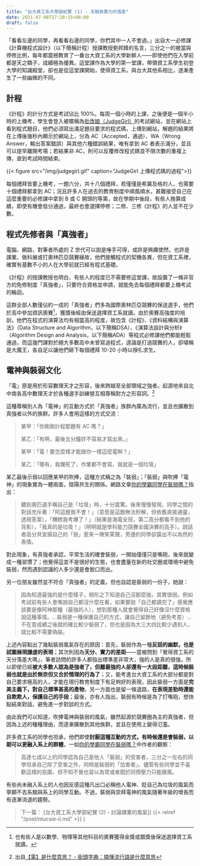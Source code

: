 ```yaml
---
title: "台大資工系大學部紀實 (1) - 天賦與實力的落差"
date: 2021-07-06T17:20:15+08:00
draft: false
---
```


「看看左邊的同學，再看看右邊的同學，你們其中一人不會過。」出自大一必修課《計算機程式設計》（以下簡稱計程）授課教授劉邦鋒的名言，三分之一的被當與停修比例，每年都震撼教育了一番台大資工系的大學新鮮人——即使他們在入學前都是天之驕子，成績極為優異。這堂課作為大學的第一堂課，帶領資工系學生初登大學的知識殿堂，卻也是從這堂課開始，使得資工系，與台大其他系相比，逐漸產生了一些幽微的不同。

## 計程

《計程》的計分方式是考試佔比 100%。每周一個小時的上課，之後便是一個半小時的上機考，學生會登入被暱稱為[批改娘（JudgeGirl）](https://judgegirl.csie.org)的考試網站，並在網站上看到程式題目，他們必須寫出滿足題目要求的程式碼，上傳到網站，解題的結果將在上傳後幾秒內顯示於網站上，分為 AC（Accepted，通過）、WA（Wrong Answer，輸出答案錯誤）與其他六種錯誤結果，唯有拿到 AC 者表示滿分，並且可以提早離開考場；若結果非 AC，則可以反覆修改程式碼並不限次數的重複上傳，直到考試時間結束。

{{< figure src="/img/judgegirl.gif" caption="JudgeGirl 上傳程式碼的過程">}}

每個禮拜皆要上機考，一題六分，共十八個禮拜，若僅僅是希冀及格的人，也需要十個禮拜都拿到 AC；況且許多人在過去的教育制度中順風順水，甚難接受自己在這麼重要的必修課中拿到 B 或 C 開頭的等第，故在學期中後段，有些人換算成績，即使有機會低分通過，最終也會選擇停修；二修、三修《計程》的人並不在少數。

## 程式先修者與「真強者」

電腦、網路，對筆者所處的 Z 世代可以說是唾手可得，或許是興趣使然，也許是課業、做科展或打奧林匹亞競賽緣故，他們接觸程式的契機各異，但在資工系裡，確實有基數不小的人在大學前就已經有程式基礎。

《計程》的授課教授也明白，有些人的程度已不需要修這堂課，故設置了一條非官方的免修制度「真強者」，只要符合資格並申請，就能免去每個禮拜都要上機考試的輪迴。

這群全部人數僅佔約一成的「真強者」們多為國際奧林匹亞競賽的保送選手，他們於高中參加資訊奧賽[^1]，獲獎後經由保送選擇資工系就讀。由於奧賽高強度的培訓，他們在程式的演算法均有相當高的程度，故包含《計程》、《資料結構與演算法》（Data Structure and Algorithm，以下簡稱DSA）、《演算法設計與分析》（Algorithm Design and Analysis，以下簡稱ADA）等程式必修課他們都能輕鬆通過，而這幾門課對於絕大多數高中未曾寫過程式，遑論是打過競賽的人，卻堪稱是大魔王，各自足以讓他們砸下每個禮拜 10-20 小時以掙扎求生。

## 電神與裝弱文化

「電」原是用於形容數理天才之形容，後來跨越至全部領域之強者。起源地來自北中南各高中數理天才於各種選手訓練營互相尊稱對方之形容詞。[^2]

這種尊稱別人為「電神」的互動方式於「真強者」族群內廣為流行，並且也擴散到真強者以外的族群。許多人會用這樣的方式交流：

> 某甲：「你剛剛計程那題有 AC 嗎？」
>
> 某乙：「有啊，最後五分鐘好不容易才寫出來。」
>
> 某甲：「電！要怎麼樣才能跟你一樣這麼電啊？」
>
> 某乙：「哪有，我爛死了，作業都不會寫，我就是一個垃圾」

某乙最後示弱以回應某甲的吹捧，這種方式稱之為「裝弱」；「裝弱」與吹捧「電神」的現象實為一體兩面，陰陽共生的關係。網路文章[你的學霸同學在裝弱嗎？](https://lauraliuk3.medium.com/你的學霸同學在裝弱嗎-6c7c6ba6b183)指出：

> 聽到奧匹選手稱自己是「垃圾」時，十分震驚。後來慢慢發現，同學之間的對話充斥著：「阿這題我不會！」（意思是這題無法秒解，但依舊直接通靈，透視答案），「糟糕我考爆了！」（結果是海電全班，第二高分都看不到他的背影），「我真的是垃圾！」（明明就是學科能力競賽全國決賽的高手）。說話者高分貝宣揚自己的「弱」惹來一陣笑罵聲，旁邊的同學卻露出不以為然的表情。

對此現象，有真強者承認，平常生活的確會裝弱，一開始僅僅只是嘴砲，後來就變成一種習慣了；他覺得這並不是很好的生態，也會盡量在新的社交圈或環境中避免裝弱，然而遇到認識的人多少還是會脫口而出。

另一位朋友雖然並不符合「真強者」的定義，但也自認是裝弱的一份子，她說：

> 因為知道最強的是什麼樣子，相形之下知道自己沒那麼強，其實很弱。例如考試前有些人會嘴說自己都沒什麼在看，如果要說「自己都讀完了」感覺應該要是像阿神那種（最強的人），想到那種人就會覺得自己好像沒什麼資格說這種事情。…裝弱是一種保護自己的方式，讓自己留餘地（避免考差）…不在意成績之後就的確比較少裝弱了，但也是因為大三大四比較少遇到人，就比較不需要偽裝。

上述內容點出了幾點裝弱風氣存在的原因：首先，裝弱作為一種**反話的幽默，也是試圖展現謙虛的表現**；其次則因為**天分、實力的差距**——當被問到「覺得資工系的天分落差大嗎」，筆者訪問的許多人都指出標準差非常大，強的人是真的很強，所以即使已經**被大多數人認為是強者了，但離最強的人卻還有一大段距離，這時候裝弱也就是出於無奈但又合於情理的行為了**；又，能考進台大資工系的大部分都是對自己要求極高的人，才能在現行教育制度下有足夠好的表現，因此裝弱一方面是**完美主義下，對自己標準甚高的產物**，另一方面也是留一條退路，**在表現差勁時還能自欺欺人，保護自己的手段**；最後，亦有人指出，裝弱有時候是為了打嘴砲，想快點結束對話，避免進一步對談的方式。

由此我們可以知道，吹捧電神與裝弱的風氣，雖然起源於競賽圈為主的真強者，但因為上述的種種理由，而逐漸擴散到其他族群，並且在使用上變得氾濫。

許多資工系的同學也坦承，他們即使**討厭這種互動的方式，有時候還是會裝弱，以期可以更融入系上的群體**，一如[你的學霸同學在裝弱嗎？](https://lauraliuk3.medium.com/你的學霸同學在裝弱嗎-6c7c6ba6b183)中作者的觀察：

> 高達七成以上的同學認為自己是他人「裝弱」的受害者，三分之一左右的同學坦承自己除了受害之外，同時是裝弱的「加害者」。儘管有些同學並不喜歡這樣的氛圍，但不知不覺也習以為常或者囿於同儕壓力只能跟風。

有些尚未融入系上的人也因反感這種凡出口必稱他人電神、貶自己為垃圾的風氣而寧願不去系館與系上的同學互動。不過，裝弱與崇拜電神的風氣隨著年級的增長而有逐漸消退的趨勢。

> 下一篇： [台大資工系大學部紀實 (2) - 討論課業的風氣]( {{< relref "/post/ntucsie-ii.md" >}} )

[^1]: 也有些人是以數學、物理等其他科目的奧賽獲得金獎或銀獎後保送選擇資工系就讀。
[^2]: 出自[【電】是什麼意思？ - 街頭字典：搞懂流行語是什麼意思](https://memes.tw/dict/define?q=%E9%9B%BB)